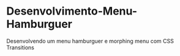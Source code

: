 # Desenvolvimento-Menu-Hamburguer
Desenvolvendo um menu hamburguer e morphing menu com CSS Transitions
